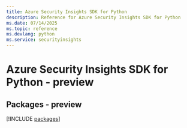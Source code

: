 ```yaml
---
title: Azure Security Insights SDK for Python
description: Reference for Azure Security Insights SDK for Python
ms.date: 07/14/2025
ms.topic: reference
ms.devlang: python
ms.service: securityinsights
---
```

# Azure Security Insights SDK for Python - preview
## Packages - preview
[!INCLUDE [packages](security-insights-index.md)]